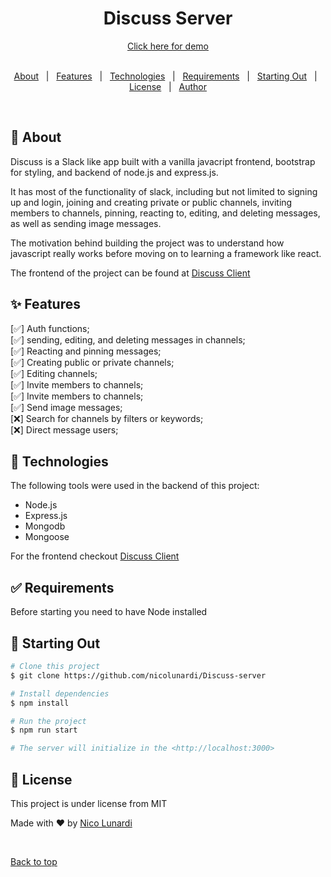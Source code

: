 <div align="center" id="top">
  <h1>Discuss Server</h1>
  <a href="https://discussapp.netlify.app/">Click here for demo</a>
</div>
  &#xa0;

<p align="center">
  <a href="#dart-about">About</a> &#xa0; | &#xa0;
  <a href="#sparkles-features">Features</a> &#xa0; | &#xa0;
  <a href="#rocket-technologies">Technologies</a> &#xa0; | &#xa0;
  <a href="#white_check_mark-requirements">Requirements</a> &#xa0; | &#xa0;
  <a href="#checkered_flag-starting-out">Starting Out</a> &#xa0; | &#xa0;
  <a href="#memo-license">License</a> &#xa0; | &#xa0;
  <a href="https://github.com/nicolunardi" target="_blank">Author</a>
</p>

<br>

## :dart: About ##

Discuss is a Slack like app built with a vanilla javacript frontend, bootstrap for styling, and backend of node.js and express.js.

It has most of the functionality of slack, including but not limited to signing up and login, joining and creating private or public channels, inviting members to channels, pinning, reacting to, editing, and deleting messages, as well as sending image messages.

The motivation behind building the project was to understand how javascript really works before moving on to learning a framework like react.

The frontend of the project can be found at [Discuss Client](https://github.com/nicolunardi/Discuss-client)

## :sparkles: Features ##

[:white_check_mark:] Auth functions;\
[:white_check_mark:] sending, editing, and deleting messages in channels;\
[:white_check_mark:] Reacting and pinning messages;\
[:white_check_mark:] Creating public or private channels;\
[:white_check_mark:] Editing channels;\
[:white_check_mark:] Invite members to channels;\
[:white_check_mark:] Invite members to channels;\
[:white_check_mark:] Send image messages;\
[:x:] Search for channels by filters or keywords;\
[:x:] Direct message users;

## :rocket: Technologies ##

The following tools were used in the backend of this project:

- Node.js
- Express.js
- Mongodb
- Mongoose

For the frontend checkout [Discuss Client](https://github.com/nicolunardi/Discuss-client)

## :white_check_mark: Requirements ##

Before starting you need to have Node installed

## :checkered_flag: Starting Out ##

```bash
# Clone this project
$ git clone https://github.com/nicolunardi/Discuss-server

# Install dependencies
$ npm install

# Run the project
$ npm run start

# The server will initialize in the <http://localhost:3000>
```

## :memo: License ##

This project is under license from MIT

Made with :heart: by <a href="https://github.com/nicolunardi" target="_blank">Nico Lunardi</a>

&#xa0;

<a href="#top">Back to top</a>
